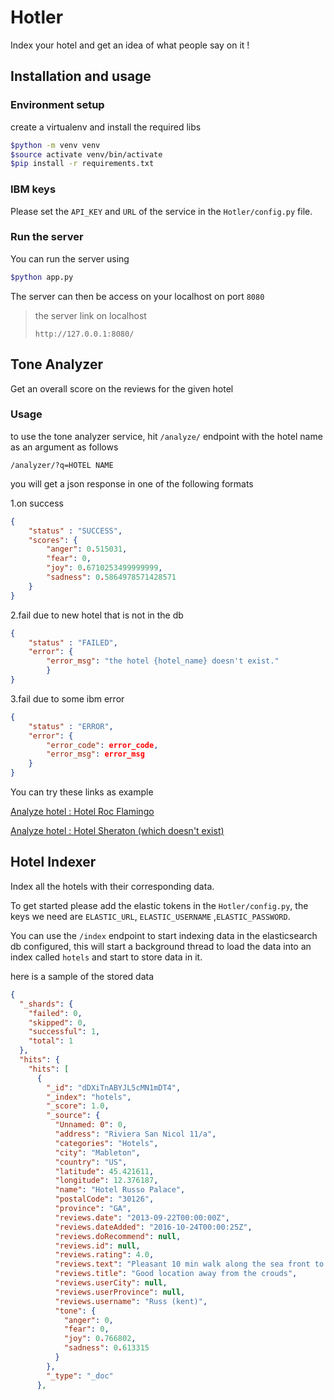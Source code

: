 # Hotler

Index your hotel and get an idea of what people say on it !

## Installation and usage

### Environment setup

create a virtualenv and install the required libs

```bash
$python -m venv venv
$source activate venv/bin/activate
$pip install -r requirements.txt
```

### IBM keys

Please set the `API_KEY` and `URL` of the service in the `Hotler/config.py` file.

### Run the server

You can run the server using

```bash
$python app.py
```

The server can then be access on your localhost on port `8080`

> the server link on localhost
>
> `http://127.0.0.1:8080/`

## Tone Analyzer

Get an overall score on the reviews for the given hotel

### Usage

to use the tone analyzer service, hit `/analyze/` endpoint with the hotel name as an argument as follows

`/analyzer/?q=HOTEL NAME`

you will get a json response in one of the following formats

1.on success

```json
{
    "status" : "SUCCESS",
    "scores": {
        "anger": 0.515031,
        "fear": 0,
        "joy": 0.6710253499999999,
        "sadness": 0.5864978571428571
    }
}
```

2.fail due to new hotel that is not in the db

```json
{
    "status" : "FAILED",
    "error": {
        "error_msg": "the hotel {hotel_name} doesn't exist."
        }
}
```

3.fail due to some ibm error

```json
{
    "status" : "ERROR",
    "error": {
        "error_code": error_code,
        "error_msg": error_msg
    }
}
```

You can try these links as example

<a href="http://127.0.0.1:8080/analyze/?q=Hotel%20Roc%20Flamingo">Analyze hotel : Hotel Roc Flamingo</a>

<a href="http://127.0.0.1:8080/analyze/?q=Sheraton">Analyze hotel : Hotel Sheraton (which doesn't exist)</a>

## Hotel Indexer

Index all the hotels with their corresponding data.

To get started please add the elastic tokens in the `Hotler/config.py`, the keys we need are `ELASTIC_URL`, `ELASTIC_USERNAME` ,`ELASTIC_PASSWORD`.

You can use the `/index` endpoint to start indexing data in the elasticsearch db configured, this will start a background thread to load the data into an index called `hotels` and start to store data in it.

here is a sample of the stored data

```json
{
  "_shards": {
    "failed": 0, 
    "skipped": 0, 
    "successful": 1, 
    "total": 1
  }, 
  "hits": {
    "hits": [
      {
        "_id": "dDXiTnABYJL5cMN1mDT4", 
        "_index": "hotels", 
        "_score": 1.0, 
        "_source": {
          "Unnamed: 0": 0, 
          "address": "Riviera San Nicol 11/a", 
          "categories": "Hotels", 
          "city": "Mableton", 
          "country": "US", 
          "latitude": 45.421611, 
          "longitude": 12.376187, 
          "name": "Hotel Russo Palace", 
          "postalCode": "30126", 
          "province": "GA", 
          "reviews.date": "2013-09-22T00:00:00Z", 
          "reviews.dateAdded": "2016-10-24T00:00:25Z", 
          "reviews.doRecommend": null, 
          "reviews.id": null, 
          "reviews.rating": 4.0, 
          "reviews.text": "Pleasant 10 min walk along the sea front to the Water Bus. restaurants etc. Hotel was comfortable breakfast was good - quite a variety. Room aircon didn't work very well. Take mosquito repelant!", 
          "reviews.title": "Good location away from the crouds", 
          "reviews.userCity": null, 
          "reviews.userProvince": null, 
          "reviews.username": "Russ (kent)", 
          "tone": {
            "anger": 0, 
            "fear": 0, 
            "joy": 0.766802, 
            "sadness": 0.613315
          }
        }, 
        "_type": "_doc"
      }, 
```
